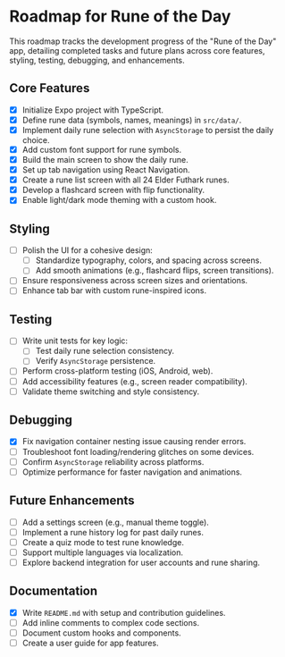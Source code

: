 
# Roadmap for Rune of the Day

This roadmap tracks the development progress of the "Rune of the Day" app, detailing completed tasks and future plans across core features, styling, testing, debugging, and enhancements.

## Core Features

- [x] Initialize Expo project with TypeScript.
- [x] Define rune data (symbols, names, meanings) in `src/data/`.
- [x] Implement daily rune selection with `AsyncStorage` to persist the daily choice.
- [x] Add custom font support for rune symbols.
- [x] Build the main screen to show the daily rune.
- [x] Set up tab navigation using React Navigation.
- [x] Create a rune list screen with all 24 Elder Futhark runes.
- [x] Develop a flashcard screen with flip functionality.
- [x] Enable light/dark mode theming with a custom hook.

## Styling

- [ ] Polish the UI for a cohesive design:
  - [ ] Standardize typography, colors, and spacing across screens.
  - [ ] Add smooth animations (e.g., flashcard flips, screen transitions).
- [ ] Ensure responsiveness across screen sizes and orientations.
- [ ] Enhance tab bar with custom rune-inspired icons.

## Testing

- [ ] Write unit tests for key logic:
  - [ ] Test daily rune selection consistency.
  - [ ] Verify `AsyncStorage` persistence.
- [ ] Perform cross-platform testing (iOS, Android, web).
- [ ] Add accessibility features (e.g., screen reader compatibility).
- [ ] Validate theme switching and style consistency.

## Debugging

- [x] Fix navigation container nesting issue causing render errors.
- [ ] Troubleshoot font loading/rendering glitches on some devices.
- [ ] Confirm `AsyncStorage` reliability across platforms.
- [ ] Optimize performance for faster navigation and animations.

## Future Enhancements

- [ ] Add a settings screen (e.g., manual theme toggle).
- [ ] Implement a rune history log for past daily runes.
- [ ] Create a quiz mode to test rune knowledge.
- [ ] Support multiple languages via localization.
- [ ] Explore backend integration for user accounts and rune sharing.

## Documentation

- [x] Write `README.md` with setup and contribution guidelines.
- [ ] Add inline comments to complex code sections.
- [ ] Document custom hooks and components.
- [ ] Create a user guide for app features.